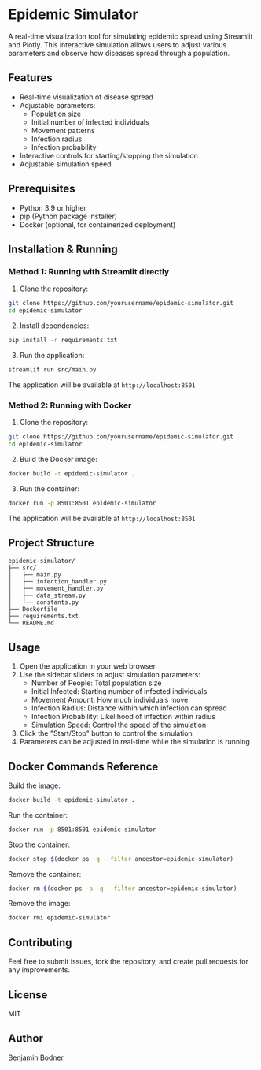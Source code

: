# Epidemic Simulator

A real-time visualization tool for simulating epidemic spread using Streamlit and Plotly. This interactive simulation allows users to adjust various parameters and observe how diseases spread through a population.

## Features
- Real-time visualization of disease spread
- Adjustable parameters:
  - Population size
  - Initial number of infected individuals
  - Movement patterns
  - Infection radius
  - Infection probability
- Interactive controls for starting/stopping the simulation
- Adjustable simulation speed

## Prerequisites
- Python 3.9 or higher
- pip (Python package installer)
- Docker (optional, for containerized deployment)

## Installation & Running

### Method 1: Running with Streamlit directly

1. Clone the repository:
```bash
git clone https://github.com/yourusername/epidemic-simulator.git
cd epidemic-simulator
```

2. Install dependencies:
```bash
pip install -r requirements.txt
```

3. Run the application:
```bash
streamlit run src/main.py
```

The application will be available at `http://localhost:8501`

### Method 2: Running with Docker

1. Clone the repository:
```bash
git clone https://github.com/yourusername/epidemic-simulator.git
cd epidemic-simulator
```

2. Build the Docker image:
```bash
docker build -t epidemic-simulator .
```

3. Run the container:
```bash
docker run -p 8501:8501 epidemic-simulator
```

The application will be available at `http://localhost:8501`

## Project Structure
```
epidemic-simulator/
├── src/
│   ├── main.py
│   ├── infection_handler.py
│   ├── movement_handler.py
│   ├── data_stream.py
│   └── constants.py
├── Dockerfile
├── requirements.txt
└── README.md
```

## Usage

1. Open the application in your web browser
2. Use the sidebar sliders to adjust simulation parameters:
   - Number of People: Total population size
   - Initial Infected: Starting number of infected individuals
   - Movement Amount: How much individuals move
   - Infection Radius: Distance within which infection can spread
   - Infection Probability: Likelihood of infection within radius
   - Simulation Speed: Control the speed of the simulation
3. Click the "Start/Stop" button to control the simulation
4. Parameters can be adjusted in real-time while the simulation is running

## Docker Commands Reference

Build the image:
```bash
docker build -t epidemic-simulator .
```

Run the container:
```bash
docker run -p 8501:8501 epidemic-simulator
```

Stop the container:
```bash
docker stop $(docker ps -q --filter ancestor=epidemic-simulator)
```

Remove the container:
```bash
docker rm $(docker ps -a -q --filter ancestor=epidemic-simulator)
```

Remove the image:
```bash
docker rmi epidemic-simulator
```

## Contributing
Feel free to submit issues, fork the repository, and create pull requests for any improvements.

## License
MIT

## Author
Benjamin Bodner